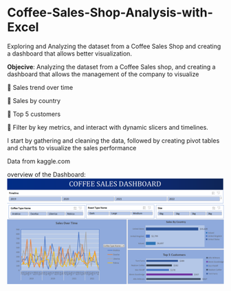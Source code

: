 # Coffee-Sales-Shop-Analysis-with-Excel
 Exploring and Analyzing the dataset from a Coffee Sales Shop and creating a dashboard that allows better visualization.
 
**Objecive**: Analyzing the dataset from a Coffee Sales shop, and creating a dashboard that allows the management
of the company to visualize

 Sales trend over time

 Sales by country

 Top 5 customers

 Filter by key metrics, and interact with dynamic slicers and timelines.

I start by gathering and cleaning the data, followed by creating pivot tables and charts to
visualize the sales performance

Data from kaggle.com

overview of the Dashboard:
![DASHBOARD](DASHBOARD.png)

